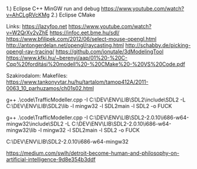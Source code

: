 1.) Eclipse C++ MinGW run and debug
	https://www.youtube.com/watch?v=AhCLgRVcKMg
2.) Eclipse CMake





Links:
https://lazyfoo.net
https://www.youtube.com/watch?v=W2QrXv2yZhE
https://infoc.eet.bme.hu/sdl/
https://www.bfilipek.com/2012/06/select-mouse-opengl.html
http://antongerdelan.net/opengl/raycasting.html
http://schabby.de/picking-opengl-ray-tracing/
https://github.com/ionutale/3dModelingTool
https://www.kfki.hu/~berenyi/aap/01%20-%20C-Cpp%20fordítási%20modell%20-%20CMake%20-%20VS%20Code.pdf

Szakirodalom:
Makefiles: https://www.tankonyvtar.hu/hu/tartalom/tamop412A/2011-0063_10_parhuzamos/ch01s02.html

g++ .\code\TrafficModeller.cpp -I C:\DEV\ENV\LIB\SDL2\include\SDL2 -L C:\DEV\ENV\LIB\SDL2\lib -l mingw32 -l SDL2main -l SDL2 -o FUCK

g++ .\code\TrafficModeller.cpp -I C:\DEV\ENV\LIB\SDL2-2.0.10\i686-w64-mingw32\include\SDL2 -L C:\DEV\ENV\LIB\SDL2-2.0.10\i686-w64-mingw32\lib -l mingw32 -l SDL2main -l SDL2 -o FUCK

C:\DEV\ENV\LIB\SDL2-2.0.10\i686-w64-mingw32


https://medium.com/swlh/detroit-become-human-and-philosophy-on-artificial-intelligence-9d8e354b3ddf